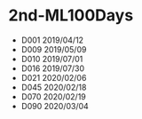 # 2nd-ML100Days
+ D001 2019/04/12
+ D009 2019/05/09
+ D010 2019/07/01
+ D016 2019/07/30
+ D021 2020/02/06
+ D045 2020/02/18
+ D070 2020/02/19
+ D090 2020/03/04
